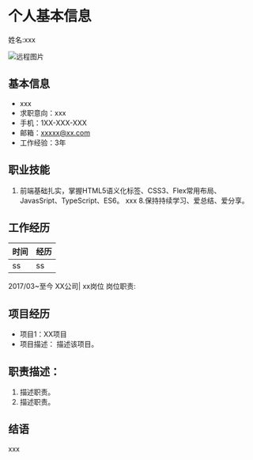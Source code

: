 # 个人基本信息
姓名:xxx

![远程图片](https://gitlab.gitlab.ingress.lab.gitfitlive.com/uploads/-/system/user/avatar/1/avatar.png?width=800)

## 基本信息

- xxx
- 求职意向：xxx
- 手机：1XX-XXX-XXX
- 邮箱：xxxxx@xx.com
- 工作经验：3年

## 职业技能
1. 前端基础扎实，掌握HTML5语义化标签、CSS3、Flex常用布局、JavasSript、TypeScript、ES6。
xxx
8.保持持续学习、爱总结、爱分享。

## 工作经历 
|时间|经历|
|-|-|
|ss|ss|

2017/03~至今                        XX公司| xx岗位
岗位职责:

## 项目经历 
- 项目1：XX项目
- 项目描述：
描述该项目。

## 职责描述：
1. 描述职责。
2. 描述职责。



## 结语
xxx